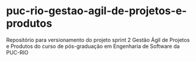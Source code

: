 # puc-rio-gestao-agil-de-projetos-e-produtos
Repositório para versionamento do projeto sprint 2 Gestão Ágil de Projetos e Produtos do curso de pós-graduação em Engenharia de Software da PUC-RIO
